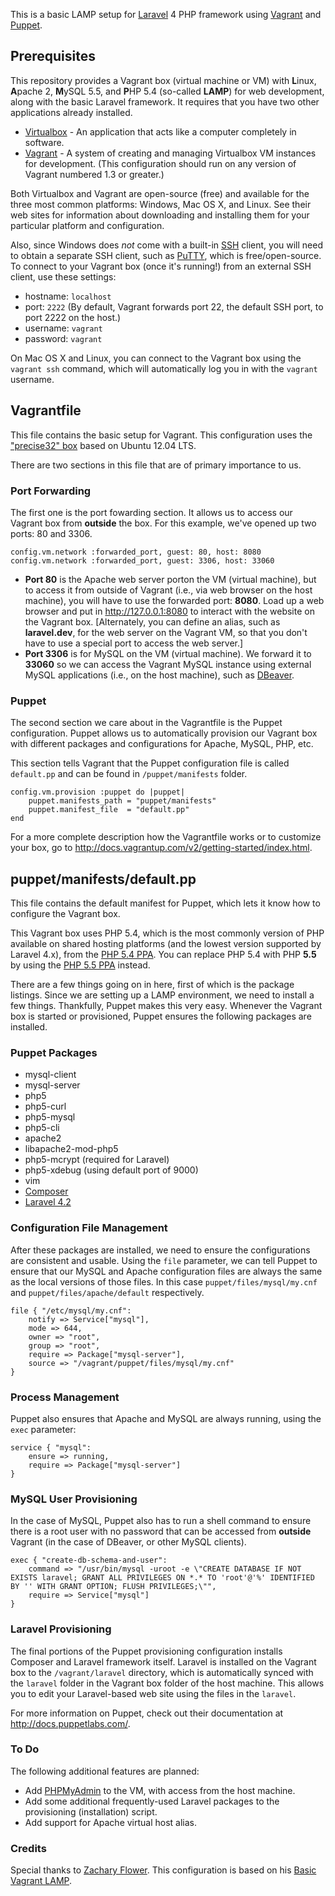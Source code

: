 This is a basic LAMP setup for [Laravel](http://laravel.com) 4 PHP framework using [Vagrant](http://vagrantup.com) and [Puppet](http://puppetlabs.com/).

## Prerequisites
This repository provides a Vagrant box (virtual machine or VM) with **L**inux, **A**pache 2, **M**ySQL 5.5, and **P**HP 5.4 (so-called **LAMP**) for web development, along with the basic Laravel framework.  It requires that you have two other applications already installed.
* [Virtualbox](http://virtualbox.org/) - An application that acts like a computer completely in software.
* [Vagrant](http://vagrantup.org/) - A system of creating and managing Virtualbox VM instances for development.  (This configuration should run on any version of Vagrant numbered 1.3 or greater.)

Both Virtualbox and Vagrant are open-source (free) and available for the three most common platforms:  Windows, Mac OS X, and Linux.  See their web sites for information about downloading and installing them for your particular platform and configuration.

Also, since Windows does *not* come with a built-in [SSH](https://en.wikipedia.org/wiki/Secure_Shell) client, you will need to obtain a separate SSH client, such as [PuTTY](http://www.chiark.greenend.org.uk/~sgtatham/putty/), which is free/open-source.  To connect to your Vagrant box (once it's running!) from an external SSH client, use these settings:
* hostname: `localhost`
* port: `2222`  (By default, Vagrant forwards port 22, the default SSH port, to port 2222 on the host.)
* username: `vagrant`
* password: `vagrant`

On Mac OS X and Linux, you can connect to the Vagrant box using the `vagrant ssh` command, which will automatically log you in with the `vagrant` username.

## Vagrantfile
This file contains the basic setup for Vagrant.  This configuration uses the ["precise32" box](https://vagrantcloud.com/hashicorp/boxes/precise32) based on Ubuntu 12.04 LTS.

There are two sections in this file that are of primary importance to us.

### Port Forwarding
The first one is the port fowarding section. It allows us to access our Vagrant box from **outside** the box. For this example, we've opened up two ports: 80 and 3306.

    config.vm.network :forwarded_port, guest: 80, host: 8080
    config.vm.network :forwarded_port, guest: 3306, host: 33060

* **Port 80** is the Apache web server porton the VM (virtual machine), but to access it from outside of Vagrant (i.e., via web browser on the host machine), you will have to use the forwarded port: **8080**. Load up a web browser and put in http://127.0.0.1:8080 to interact with the website on the Vagrant box.  [Alternately, you can define an alias, such as **laravel.dev**, for the web server on the Vagrant VM, so that you don't have to use a special port to access the web server.]
* **Port 3306** is for MySQL on the VM (virtual machine). We forward it to **33060** so we can access the Vagrant MySQL instance using external MySQL applications (i.e., on the host machine), such as [DBeaver](http://dbeaver.jkiss.org/).

### Puppet
The second section we care about in the Vagrantfile is the Puppet configuration. Puppet allows us to automatically provision our Vagrant box with different packages and configurations for Apache, MySQL, PHP, etc.

This section tells Vagrant that the Puppet configuration file is called `default.pp` and can be found in `/puppet/manifests` folder.

    config.vm.provision :puppet do |puppet|
        puppet.manifests_path = "puppet/manifests"
        puppet.manifest_file  = "default.pp"
    end

For a more complete description how the Vagrantfile works or to customize your box, go to http://docs.vagrantup.com/v2/getting-started/index.html.

## puppet/manifests/default.pp
This file contains the default manifest for Puppet, which lets it know how to configure the Vagrant box.

This Vagrant box uses PHP 5.4, which is the most commonly version of PHP available on shared hosting platforms (and the lowest version supported by Laravel 4.x), from the [PHP 5.4 PPA](https://launchpad.net/~ondrej/+archive/ubuntu/php5-oldstable).  You can replace PHP 5.4 with PHP **5.5** by using the [PHP 5.5 PPA](https://launchpad.net/~ondrej/+archive/ubuntu/php5) instead.

There are a few things going on in here, first of which is the package listings. Since we are setting up a LAMP environment, we need to install a few things. Thankfully, Puppet makes this very easy. Whenever the Vagrant box is started or provisioned, Puppet ensures the following packages are installed.

### Puppet Packages
* mysql-client
* mysql-server
* php5
* php5-curl
* php5-mysql
* php5-cli
* apache2
* libapache2-mod-php5
* php5-mcrypt (required for Laravel)
* php5-xdebug (using default port of 9000)
* vim
* [Composer](http://getcomposer.org/)
* [Laravel 4.2](http://laravel.com/docs/4.2/)

### Configuration File Management
After these packages are installed, we need to ensure the configurations are consistent and usable. Using the `file` parameter, we can tell Puppet to ensure that our MySQL and Apache configuration files are always the same as the local versions of those files. In this case `puppet/files/mysql/my.cnf` and `puppet/files/apache/default` respectively.

    file { "/etc/mysql/my.cnf":
        notify => Service["mysql"],
        mode => 644,
        owner => "root",
        group => "root",
        require => Package["mysql-server"],
        source => "/vagrant/puppet/files/mysql/my.cnf"
    }

### Process Management
Puppet also ensures that Apache and MySQL are always running, using the `exec` parameter:

    service { "mysql":
        ensure => running, 
        require => Package["mysql-server"]
    }

### MySQL User Provisioning
In the case of MySQL, Puppet also has to run a shell command to ensure there is a root user with no password that can be accessed from **outside** Vagrant (in the case of DBeaver, or other MySQL clients).

    exec { "create-db-schema-and-user":
        command => "/usr/bin/mysql -uroot -e \"CREATE DATABASE IF NOT EXISTS laravel; GRANT ALL PRIVILEGES ON *.* TO 'root'@'%' IDENTIFIED BY '' WITH GRANT OPTION; FLUSH PRIVILEGES;\"",
        require => Service["mysql"]
    }

### Laravel Provisioning
The final portions of the Puppet provisioning configuration installs Composer and Laravel framework itself.  Laravel is installed on the Vagrant box to the `/vagrant/laravel` directory, which is automatically synced with the `laravel` folder in the Vagrant box folder of the host machine.  This allows you to edit your Laravel-based web site using the files in the `laravel`.

For more information on Puppet, check out their documentation at http://docs.puppetlabs.com/.

### To Do
The following additional features are planned:
* Add [PHPMyAdmin](http://phpmyadmin.net/) to the VM, with access from the host machine.
* Add some additional frequently-used Laravel packages to the provisioning (installation) script.
* Add support for Apache virtual host alias.

### Credits
Special thanks to [Zachary Flower](https://github.com/zachflower/basic-vagrant-lamp).  This configuration is based on his [Basic Vagrant LAMP](https://github.com/zachflower/basic-vagrant-lamp).
